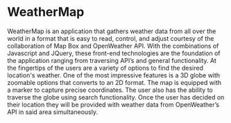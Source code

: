 # WeatherMap
WeatherMap is an application that gathers weather data from all over the world in a format that is easy to read, control, and adjust courtesy of the collaboration of Map Box and OpenWeather API. With the combinations of Javascript and JQuery, these front-end technologies are the foundation of the application ranging from traversing API’s and general functionality. At the fingertips of the users are a variety of options to find the desired location's weather. One of the most impressive features is a 3D globe with zoomable options that converts  to an 2D format. The map is equipped with a marker to capture precise coordinates. The user also has the ability to traverse the globe using search functionality. Once the user has decided on their location they will be provided with weather data from OpenWeather’s API in said area simultaneously. 
